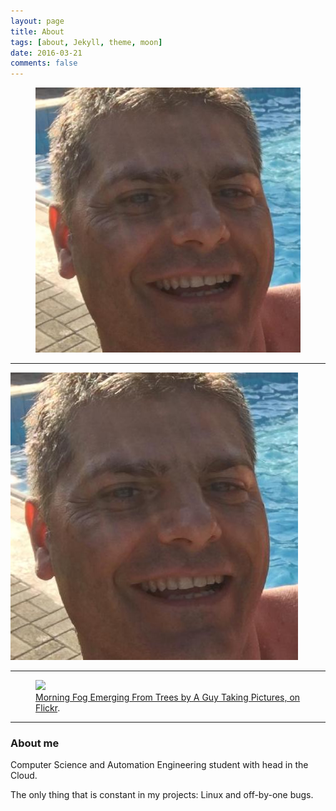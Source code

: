 ```yaml
---
layout: page
title: About 
tags: [about, Jekyll, theme, moon]
date: 2016-03-21
comments: false
---
```

<figure>
	<a href="/Things/25998603.jpeg"><img 
src="/Things/25998603.jpeg"></a>
    </figure>

***
![](http://github.com/73stefano/blog.github.io/blob/master/Things/25998603.jpeg)

***

<figure>
	<a href="http://farm9.staticflickr.com/8426/7758832526_cc8f681e48_b.jpg"><img src="http://farm9.staticflickr.com/8426/7758832526_cc8f681e48_c.jpg"></a>
	<figcaption><a href="http://www.flickr.com/photos/80901381@N04/7758832526/" title="Morning Fog Emerging From Trees by A Guy Taking Pictures, on Flickr">Morning Fog Emerging From Trees by A Guy Taking Pictures, on Flickr</a>.</figcaption>
</figure>

***

### About me

Computer Science and Automation Engineering student with head in the Cloud. 

The only thing that is constant in my projects: Linux and off-by-one bugs.
